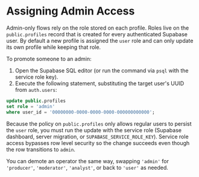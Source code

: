 # Assigning Admin Access

Admin-only flows rely on the role stored on each profile. Roles live on the `public.profiles`
record that is created for every authenticated Supabase user. By default a new profile is assigned the `user`
role and can only update its own profile while keeping that role.

To promote someone to an admin:

1. Open the Supabase SQL editor (or run the command via `psql` with the service role key).
2. Execute the following statement, substituting the target user's UUID from `auth.users`:

```sql
update public.profiles
set role = 'admin'
where user_id = '00000000-0000-0000-0000-000000000000';
```

Because the policy on `public.profiles` only allows regular users to persist the `user` role, you must run the
update with the service role (Supabase dashboard, server migration, or `SUPABASE_SERVICE_ROLE_KEY`). Service
role access bypasses row level security so the change succeeds even though the row transitions to `admin`.

You can demote an operator the same way, swapping `'admin'` for `'producer'`, `'moderator'`, `'analyst'`, or back
to `'user'` as needed.

